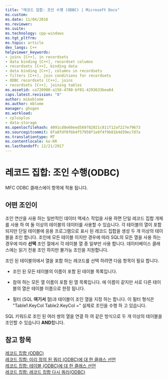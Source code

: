 ```yaml
---
title: "레코드 집합: 조인 수행 (ODBC) | Microsoft Docs"
ms.custom: 
ms.date: 11/04/2016
ms.reviewer: 
ms.suite: 
ms.technology: cpp-windows
ms.tgt_pltfrm: 
ms.topic: article
dev_langs: C++
helpviewer_keywords:
- joins [C++], in recordsets
- data binding [C++], recordset columns
- recordsets [C++], binding data
- data binding [C++], columns in recordsets
- filters [C++], join conditions for recordsets
- ODBC recordsets [C++], joins
- recordsets [C++], joining tables
ms.assetid: ca720900-a156-4780-bf01-4293633bea64
caps.latest.revision: "8"
author: mikeblome
ms.author: mblome
manager: ghogen
ms.workload:
- cplusplus
- data-storage
ms.openlocfilehash: 4091cd8e60eed569782021c811f12af227e79673
ms.sourcegitcommit: 8fa8fdf0fbb4f57950f1e8f4f9b81b4d39ec7d7a
ms.translationtype: MT
ms.contentlocale: ko-KR
ms.lasthandoff: 12/21/2017
---
```

# <a name="recordset-performing-a-join-odbc"></a>레코드 집합: 조인 수행(ODBC)
MFC ODBC 클래스에이 항목에 적용 됩니다.  
  
## <a name="what-a-join-is"></a>어떤 조인이  
 조인 연산을 사용 하는 일반적인 데이터 액세스 작업을 사용 하면 단일 레코드 집합 개체를 사용 하 여 둘 이상의 테이블의 데이터를 사용할 수 있습니다. 각 테이블의 열이 포함 되지만 단일 테이블에 응용 프로그램으로 표시 된 레코드 집합을 생성 두 개 이상의 테이블을 조인 합니다. 조인에 모든 테이블 이지만 경우에 따라 SQL의 모든 열을 사용 하는 경우에 따라 **선택** 조인 절에서 각 테이블 열 중 일부만 사용 합니다. 데이터베이스 클래스에는 읽기 전용 조인 하지만 불가능 조인을 지원합니다.  
  
 조인 된 테이블의에서 열을 포함 하는 레코드를 선택 하려면 다음 항목이 필요 합니다.  
  
-   조인 된 모든 테이블의 이름이 포함 된 테이블 목록입니다.  
  
-   참여 하는 모든 열 이름이 포함 된 열 목록입니다. 에 이름이 같지만 서로 다른 테이블의 열은 테이블 이름으로 한정 됩니다.  
  
-   필터 (SQL **여기서** 절)과 테이블이 조인 열을 지정 하는 합니다. 이 필터 형식은 "Table1.KeyCol Table2.KeyCol =" 실제로 조인을 수행 하 고 있습니다.  
  
 SQL 키워드로 조인 된 여러 쌍의 열을 연결 하 여 같은 방식으로 두 개 이상의 테이블을 조인할 수 있습니다 **AND**합니다.  
  
## <a name="see-also"></a>참고 항목  
 [레코드 집합 (ODBC)](../../data/odbc/recordset-odbc.md)   
 [레코드 집합: 미리 정의 된 쿼리 (ODBC)에 대 한 클래스 선언](../../data/odbc/recordset-declaring-a-class-for-a-predefined-query-odbc.md)   
 [레코드 집합: 테이블 (ODBC)에 대 한 클래스 선언](../../data/odbc/recordset-declaring-a-class-for-a-table-odbc.md)   
 [레코드 집합: 레코드 집합 다시 쿼리(ODBC)](../../data/odbc/recordset-requerying-a-recordset-odbc.md)